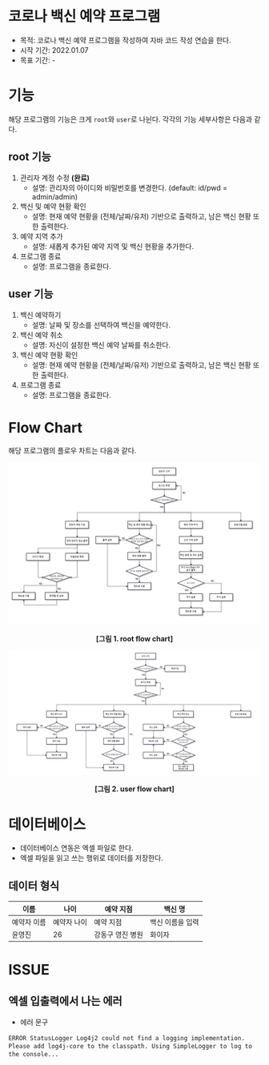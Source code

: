 # 코로나 백신 예약 프로그램

* 목적: 코로나 백신 예약 프로그램을 작성하여 자바 코드 작성 연습을 한다. 
* 시작 기간: 2022.01.07
* 목표 기간: -

# 기능

해당 프로그램의 기능은 크게 `root`와 `user`로 나뉜다. 각각의 기능 세부사항은 다음과 같다. 

## root 기능

1. 관리자 계정 수정 **(완료)**
    * 설명: 관리자의 아이디와 비밀번호를 변경한다. (default: id/pwd = admin/admin)
2. 백신 및 예약 현황 확인 
    * 설명: 현재 예약 현황을 (전체/날짜/유저) 기반으로 출력하고, 남은 백신 현황 또한 출력한다.
3. 예약 지역 추가
    * 설명: 새롭게 추가된 예약 지역 및 백신 현황을 추가한다.
4. 프로그램 종료
    * 설명: 프로그램을 종료한다. 

## user 기능

1. 백신 예약하기
    * 설명: 날짜 및 장소를 선택하여 백신을 예약한다.
2. 백신 예약 취소
    * 설명: 자신이 설정한 백신 예약 날짜를 취소한다. 
3. 백신 예약 현황 확인
    * 설명: 현재 예약 현황을 (전체/날짜/유저) 기반으로 출력하고, 남은 백신 현황 또한 출력한다.
4. 프로그램 종료
    * 설명: 프로그램을 종료한다.
 
# Flow Chart

해당 프로그램의 플로우 차트는 다음과 같다. 

<center>

![root flow chart](images/covid_reservaion_project_root.PNG)

**[그림 1. root flow chart]**
</center>

<center>

![root flow chart](images/covid_reservaion_project_user.PNG)

**[그림 2. user flow chart]**
</center>

# 데이터베이스

 - 데이터베이스 연동은 엑셀 파일로 한다. 
 - 엑셀 파일을 읽고 쓰는 행위로 데이터를 저장한다.

## 데이터 형식

<center>

|이름|나이|예약 지점|백신 명|
|---|---|---|---|
|예약자 이름|예약자 나이|예약 지점|백신 이름을 입력|
|윤영진|26|강동구 영진 병원|화이자|

</center>

# ISSUE

## 엑셀 입출력에서 나는 에러

* 에러 문구
```
ERROR StatusLogger Log4j2 could not find a logging implementation. Please add log4j-core to the classpath. Using SimpleLogger to log to the console...
```


